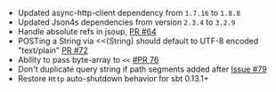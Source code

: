 * Updated async-http-client dependency from `1.7.16` to `1.8.8`
* Updated Json4s dependencies from version `2.3.4` to `3.2.9`
* Handle absolute refs in jsoup, [PR #64][64]
* POSTing a String via <<(String) should default to UTF-8 encoded "text/plain" [PR #72][72]
* Ability to pass byte-array to `<<` [#PR 76][76]
* Don't duplicate query string if path segments added after [Issue #79][79]
* Restore `Http` auto-shutdown behavior for sbt 0.13.1+

[64]: https://github.com/dispatch/reboot/pull/64
[76]: https://github.com/dispatch/reboot/pull/76
[79]: https://github.com/dispatch/reboot/issues/79
[72]: https://github.com/dispatch/reboot/pull/72
